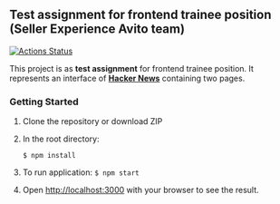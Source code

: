 ## Test assignment for frontend trainee position (Seller Experience Avito team)
[![Actions Status](https://github.com/danilaprokoshev/fsx-frontend-trainee-assignment/workflows/CI/badge.svg)](https://github.com/danilaprokoshev/sx-frontend-trainee-assignment/actions)

This project is as **test assignment** for frontend trainee position. It represents an interface of [**Hacker News**](https://news.ycombinator.com/news) containing two pages.

### Getting Started

1. Clone the repository or download ZIP
2. In the root directory:

   ```$ npm install```

3. To run application: ```$ npm start```
4. Open [http://localhost:3000](http://localhost:3000) with your browser to see the result.
